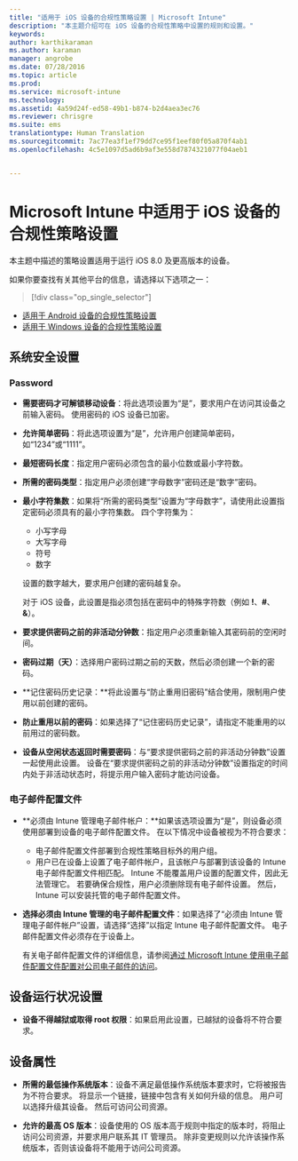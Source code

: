 ```yaml
---
title: "适用于 iOS 设备的合规性策略设置 | Microsoft Intune"
description: "本主题介绍可在 iOS 设备的合规性策略中设置的规则和设置。"
keywords: 
author: karthikaraman
ms.author: karaman
manager: angrobe
ms.date: 07/28/2016
ms.topic: article
ms.prod: 
ms.service: microsoft-intune
ms.technology: 
ms.assetid: 4a59d24f-ed58-49b1-b874-b2d4aea3ec76
ms.reviewer: chrisgre
ms.suite: ems
translationtype: Human Translation
ms.sourcegitcommit: 7ac77ea3f1ef79dd7ce95f1eef80f05a870f4ab1
ms.openlocfilehash: 4c5e1097d5ad6b9af3e558d7874321077f04aeb1


---
```



# <a name="compliance-policy-settings-for-ios-devices-in-microsoft-intune"></a>Microsoft Intune 中适用于 iOS 设备的合规性策略设置

本主题中描述的策略设置适用于运行 iOS 8.0 及更高版本的设备。

如果你要查找有关其他平台的信息，请选择以下选项之一：
> [!div class="op_single_selector"]
- [适用于 Android 设备的合规性策略设置](android-compliance-policy-settings-in-microsoft-intune.md)
- [适用于 Windows 设备的合规性策略设置](windows-compliance-policy-settings-in-microsoft-intune.md)

## <a name="system-security-settings"></a>系统安全设置
### <a name="password"></a>Password
- **需要密码才可解锁移动设备**：将此选项设置为“是”，要求用户在访问其设备之前输入密码。 使用密码的 iOS 设备已加密。

- **允许简单密码**：将此选项设置为“是”，允许用户创建简单密码，如“1234”或“1111”。

-  **最短密码长度**：指定用户密码必须包含的最小位数或最小字符数。

- **所需的密码类型**：指定用户必须创建“字母数字”密码还是“数字”密码。

- **最小字符集数**：如果将“所需的密码类型”设置为“字母数字”，请使用此设置指定密码必须具有的最小字符集数。 四个字符集为：
  -   小写字母
  -   大写字母
  -   符号
  -   数字

  设置的数字越大，要求用户创建的密码越复杂。

  对于 iOS 设备，此设置是指必须包括在密码中的特殊字符数（例如 **!**、**#**、**&amp;**）。

- **要求提供密码之前的非活动分钟数**：指定用户必须重新输入其密码前的空闲时间。

- **密码过期（天）**：选择用户密码过期之前的天数，然后必须创建一个新的密码。

- **记住密码历史记录：**将此设置与“防止重用旧密码”结合使用，限制用户使用以前创建的密码。

- **防止重用以前的密码**：如果选择了“记住密码历史记录”，请指定不能重用的以前用过的密码数。

- **设备从空闲状态返回时需要密码**：与“要求提供密码之前的非活动分钟数”设置一起使用此设置。 设备在“要求提供密码之前的非活动分钟数”设置指定的时间内处于非活动状态时，将提示用户输入密码才能访问设备。

### <a name="email-profile"></a>电子邮件配置文件
- **必须由 Intune 管理电子邮件帐户：**如果该选项设置为“是”，则设备必须使用部署到设备的电子邮件配置文件。 在以下情况中设备被视为不符合要求：
  - 电子邮件配置文件部署到合规性策略目标外的用户组。
  - 用户已在设备上设置了电子邮件帐户，且该帐户与部署到该设备的 Intune 电子邮件配置文件相匹配。 Intune 不能覆盖用户设置的配置文件，因此无法管理它。 若要确保合规性，用户必须删除现有电子邮件设置。 然后，Intune 可以安装托管的电子邮件配置文件。

- **选择必须由 Intune 管理的电子邮件配置文件**：如果选择了“必须由 Intune 管理电子邮件帐户”设置，请选择“选择”以指定 Intune 电子邮件配置文件。 电子邮件配置文件必须存在于设备上。

     有关电子邮件配置文件的详细信息，请参阅[通过 Microsoft Intune 使用电子邮件配置文件配置对公司电子邮件的访问](configure-access-to-corporate-email-using-email-profiles-with-microsoft-intune.md)。

## <a name="device-health-settings"></a>设备运行状况设置

- **设备不得越狱或取得 root 权限**：如果启用此设置，已越狱的设备将不符合要求。

##  <a name="device-properties"></a>设备属性
- **所需的最低操作系统版本**：设备不满足最低操作系统版本要求时，它将被报告为不符合要求。
将显示一个链接，链接中包含有关如何升级的信息。 用户可以选择升级其设备。 然后可访问公司资源。

- **允许的最高 OS 版本**：设备使用的 OS 版本高于规则中指定的版本时，将阻止访问公司资源，并要求用户联系其 IT 管理员。 除非变更规则以允许该操作系统版本，否则该设备将不能用于访问公司资源。



<!--HONumber=Oct16_HO5-->


